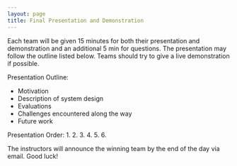```yaml
---
layout: page
title: Final Presentation and Demonstration
---
```


Each team will be given 15 minutes for both their presentation and demonstration and an additional 5 min for questions. The presentation may follow the outline listed below. Teams should try to give a live demonstration if possible.

Presentation Outline:
* Motivation
* Description of system design
* Evaluations
* Challenges encountered along the way
* Future work

Presentation Order:
1. 
2. 
3. 
4. 
5. 
6. 

The instructors will announce the winning team by the end of the day via email. Good luck!
